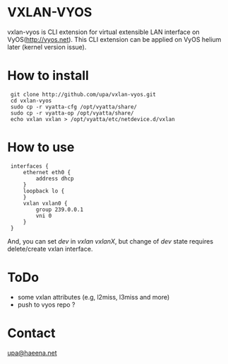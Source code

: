 VXLAN-VYOS
==========

vxlan-vyos is CLI extension for virtual extensible LAN interface on VyOS(http://vyos.net). This CLI extension can be applied on VyOS helium later (kernel version issue).


How to install
==============

	 git clone http://github.com/upa/vxlan-vyos.git
	 cd vxlan-vyos
	 sudo cp -r vyatta-cfg /opt/vyatta/share/
	 sudo cp -r vyatta-op /opt/vyatta/share/
	 echo vxlan vxlan > /opt/vyatta/etc/netdevice.d/vxlan

How to use
==========

	 
	 interfaces {
	     ethernet eth0 {
	         address dhcp
	     }
	     loopback lo {
	     }
	     vxlan vxlan0 {
	         group 239.0.0.1
	         vni 0
	     }
	 }
	 
And, you can set _dev_ in _vxlan vxlanX_, but change of _dev_ state requires
delete/create vxlan interface.


ToDo
====
- some vxlan attributes (e.g, l2miss, l3miss and more)
- push to vyos repo ?


Contact
=======
upa@haeena.net
